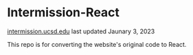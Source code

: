 # Intermission-React
[intermission.ucsd.edu](https://intermission.ucsd.edu/) last updated Jaunary 3, 2023

This repo is for converting the website's original code to React.
